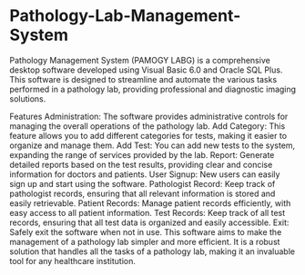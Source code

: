 # Pathology-Lab-Management-System
Pathology Management System (PAMOGY LABG) is a comprehensive desktop software developed using Visual Basic 6.0 and Oracle SQL Plus. This software is designed to streamline and automate the various tasks performed in a pathology lab, providing professional and diagnostic imaging solutions.

Features
Administration: The software provides administrative controls for managing the overall operations of the pathology lab.
Add Category: This feature allows you to add different categories for tests, making it easier to organize and manage them.
Add Test: You can add new tests to the system, expanding the range of services provided by the lab.
Report: Generate detailed reports based on the test results, providing clear and concise information for doctors and patients.
User Signup: New users can easily sign up and start using the software.
Pathologist Record: Keep track of pathologist records, ensuring that all relevant information is stored and easily retrievable.
Patient Records: Manage patient records efficiently, with easy access to all patient information.
Test Records: Keep track of all test records, ensuring that all test data is organized and easily accessible.
Exit: Safely exit the software when not in use.
This software aims to make the management of a pathology lab simpler and more efficient. It is a robust solution that handles all the tasks of a pathology lab, making it an invaluable tool for any healthcare institution.
